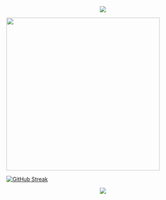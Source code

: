 <p align="center">
<img src="https://capsule-render.vercel.app/api?type=waving&color=timeGradient&height=300&&section=header&text=HI!THERE&fontSize=80&fontAlign=50&fontAlignY=30&desc=I am GENCO&descAlign=50&descSize=15&descAlignY=60&animation=twinkling" />
</p>
 

<img align="center" width="400" src="https://github-readme-stats.vercel.app/api?username={loveforever330}&theme=transparent&include_all_commits=true&show_icons=true&hide_border=true" />


<a href="https://git.io/streak-stats"><img src="https://streak-stats.demolab.com?user=loveforever330" alt="GitHub Streak" /></a>



<p align="center">
<img src="https://capsule-render.vercel.app/api?type=waving&color=timeGradient&height=300&&section=footer&text=THEEND&fontSize=60&fontAlign=50&fontAlignY=70&desc=Have a Good Time!&descAlign=50&descSize=10&descAlignY=40&animation=twinkling" />
</p>